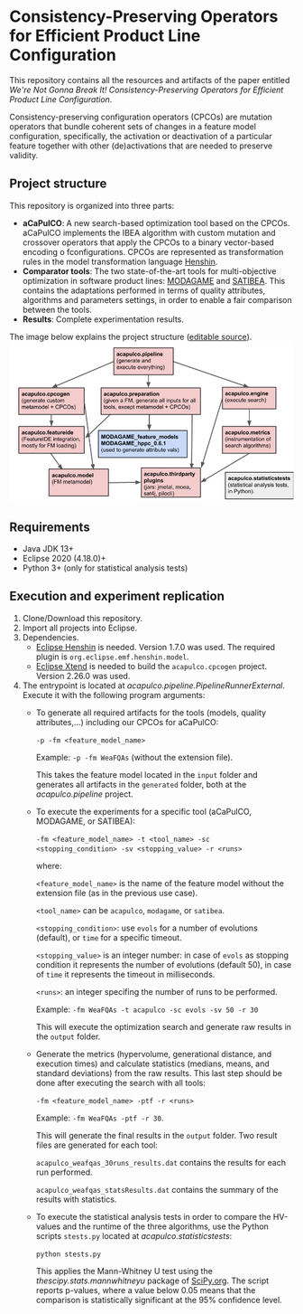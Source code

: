 # Consistency-Preserving Operators for Efficient Product Line Configuration
This repository contains all the resources and artifacts of the paper entitled *We're Not Gonna Break It! Consistency-Preserving Operators for Efficient Product Line Configuration*.

Consistency-preserving configuration operators (CPCOs) are mutation  operators  that  bundle  coherent  sets of  changes in a feature model configuration,  specifically,  the  activation  or  deactivation  of  a particular feature together with other (de)activations that are needed to preserve validity.


## Project structure
This repository is organized into three parts:
- **aCaPulCO**: A  new  search-based optimization tool  based  on  the CPCOs. aCaPulCO implements the IBEA algorithm with custom mutation and crossover operators that apply the CPCOs to a binary vector-based encoding o fconfigurations. CPCOs are represented as transformation rules in the model transformation language [Henshin](https://www.eclipse.org/henshin/).
- **Comparator tools**: The two state-of-the-art tools for multi-objective optimization in software product lines: [MODAGAME](http://caosd.lcc.uma.es/famware/tools/) and [SATIBEA](https://research.henard.net/SPL/ICSE_2015/). This contains the adaptations performed in terms of quality attributes, algorithms and parameters settings, in order to enable a fair comparison between the tools.
- **Results**: Complete experimentation results.

The image below explains the project structure ([editable source](https://docs.google.com/presentation/d/1zrxTfQnYK6VBkblaSKF1hr0gAGKRlGz8-E12-qcwU3g/edit#slide=id.p)).
<img src="acapulco_structure.png" alt="drawing" width="800"/>

## Requirements
- Java JDK 13+
- Eclipse 2020 (4.18.0)+
- Python 3+ (only for statistical analysis tests)

## Execution and experiment replication
1. Clone/Download this repository.
2. Import all projects into Eclipse.
3. Dependencies.
    - [Eclipse Henshin](https://www.eclipse.org/henshin/) is needed. Version 1.7.0 was used. The required plugin is `org.eclipse.emf.henshin.model`.
    - [Eclipse Xtend](https://www.eclipse.org/xtend) is needed to build the `acapulco.cpcogen` project. Version 2.26.0 was used.
4. The entrypoint is located at *acapulco.pipeline.PipelineRunnerExternal*. Execute it with the following program arguments:
    - To generate all required artifacts for the tools (models, quality attributes,...) including our CPCOs for aCaPulCO:

        `-p -fm <feature_model_name>`

        Example: `-p -fm WeaFQAs` (without the extension file).

        This takes the feature model located in the `input` folder and generates all artifacts in the `generated` folder, both at the *acapulco.pipeline* project.
    
    - To execute the experiments for a specific tool (aCaPulCO, MODAGAME, or SATIBEA):

        `-fm <feature_model_name> -t <tool_name> -sc <stopping_condition> -sv <stopping_value> -r <runs>`

        where:

        `<feature_model_name>` is the name of the feature model without the extension file (as in the previous use case).

        `<tool_name>` can be `acapulco`, `modagame`, or `satibea`.

        `<stopping_condition>`: use `evols` for a number of evolutions (default), or `time` for a specific timeout.

        `<stopping_value>` is an integer number: in case of `evols` as stopping condition it represents the number of evolutions (default 50), in case of `time` it represents the timeout in milliseconds.

        `<runs>`: an integer specifing the number of runs to be performed.

        Example: `-fm WeaFQAs -t acapulco -sc evols -sv 50 -r 30`

        This will execute the optimization search and generate raw results in the `output` folder.

    - Generate the metrics (hypervolume, generational distance, and execution times) and calculate statistics (medians, means, and standard deviations) from the raw results. This last step should be done after executing the search with all tools: 
       
        `-fm <feature_model_name> -ptf -r <runs>`

        Example: `-fm WeaFQAs -ptf -r 30`.
        
        This will generate the final results in the `output` folder. Two result files are generated for each tool:

        `acapulco_weafqas_30runs_results.dat` contains the results for each run performed.

        `acapulco_weafqas_statsResults.dat` contains the summary of the results with statistics.
        
    - To execute the statistical analysis tests in order to compare the HV-values and the runtime of the three algorithms, use the Python scripts `stests.py` located at *acapulco.statisticstests*:
  
        `python stests.py`

        This applies the Mann-Whitney  U  test using the *thescipy.stats.mannwhitneyu* package of [SciPy.org](https://www.scipy.org/). The script reports p-values,  where  a  value  below  0.05  means  that  the comparison is statistically significant at the 95% confidence level.
